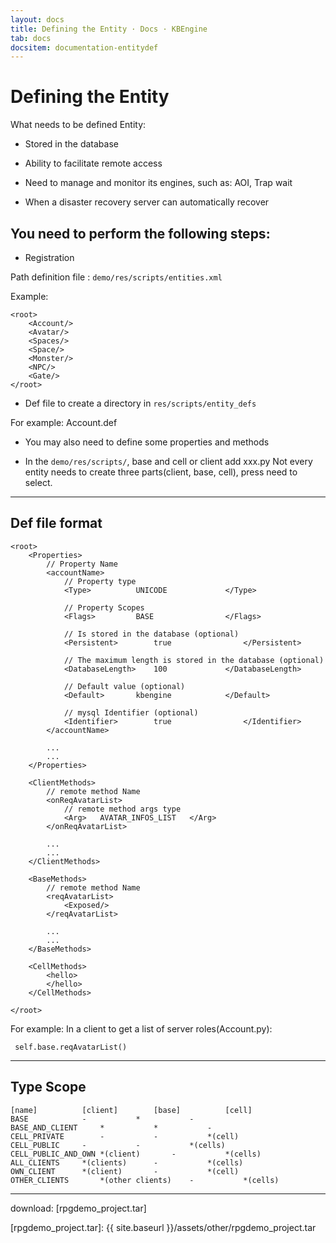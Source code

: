 ```yaml
---
layout: docs
title: Defining the Entity · Docs · KBEngine
tab: docs
docsitem: documentation-entitydef
---
```


Defining the Entity
====================

What needs to be defined Entity:

* Stored in the database

* Ability to facilitate remote access

* Need to manage and monitor its engines, such as: AOI, Trap wait

* When a disaster recovery server can automatically recover


You need to perform the following steps:
-----------------------------------------

* Registration

Path definition file : `demo/res/scripts/entities.xml`

Example:

	<root>
		<Account/>
		<Avatar/>
		<Spaces/>
		<Space/>
		<Monster/>
		<NPC/>
		<Gate/>
	</root>


* Def file to create a directory in `res/scripts/entity_defs`

For example: Account.def


* You may also need to define some properties and methods


* In the `demo/res/scripts/`, base and cell or client add xxx.py
Not every entity needs to create three parts(client, base, cell), press need to select.


-----------------------------------------


Def file format
-----------------------------------------

	<root>
		<Properties>
			// Property Name
			<accountName>
				// Property type
				<Type>			UNICODE				</Type>

				// Property Scopes
				<Flags>			BASE				</Flags>

				// Is stored in the database (optional)
				<Persistent>		true				</Persistent>

				// The maximum length is stored in the database (optional)
				<DatabaseLength> 	100				</DatabaseLength>

				// Default value (optional)
				<Default>		kbengine			</Default>

				// mysql Identifier (optional)
				<Identifier>		true				</Identifier>
			</accountName>
			
			...
			...
		</Properties>

		<ClientMethods>
			// remote method Name
			<onReqAvatarList>
				// remote method args type
				<Arg>	AVATAR_INFOS_LIST	</Arg>
			</onReqAvatarList>

			...
			...
		</ClientMethods>

		<BaseMethods>
			// remote method Name
			<reqAvatarList>
				<Exposed/>
			</reqAvatarList>
			
			...
			...
		</BaseMethods>

		<CellMethods>
			<hello>
			</hello>
		</CellMethods>

	</root>

For example: In a client to get a list of server roles(Account.py):

	 self.base.reqAvatarList()


-----------------------------------------


Type Scope
-----------------------------------------

	[name]			[client]		[base]			[cell]
	BASE			-			*			-
	BASE_AND_CLIENT		*			*			-
	CELL_PRIVATE		-			-			*(cell)
	CELL_PUBLIC		-			-			*(cells)
	CELL_PUBLIC_AND_OWN	*(client)		-			*(cells)
	ALL_CLIENTS		*(clients)		-			*(cells)
	OWN_CLIENT		*(client)		-			*(cell)
	OTHER_CLIENTS		*(other clients)	-			*(cells)



-----------------------------------------------

download: 
[rpgdemo_project.tar]



[rpgdemo_project.tar]: {{ site.baseurl }}/assets/other/rpgdemo_project.tar